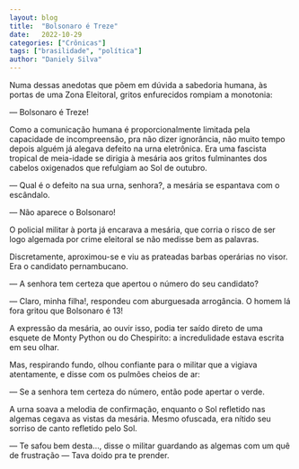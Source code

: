 ```yaml
---
layout: blog
title:  "Bolsonaro é Treze"
date:   2022-10-29
categories: ["Crônicas"]
tags: ["brasilidade", "política"]
author: "Daniely Silva"
---
```


Numa dessas anedotas que põem em dúvida a sabedoria humana, às portas de uma Zona Eleitoral, gritos enfurecidos rompiam a monotonia:

— Bolsonaro é Treze!

Como a comunicação humana é proporcionalmente limitada pela capacidade de incompreensão, pra não dizer ignorância, não muito tempo depois alguém já alegava defeito na urna eletrônica. Era uma fascista tropical de meia-idade se dirigia à mesária aos gritos fulminantes dos cabelos oxigenados que refulgiam ao Sol de outubro.

— Qual é o defeito na sua urna, senhora?, a mesária se espantava com o escândalo.

— Não aparece o Bolsonaro!

  O policial militar à porta já encarava a mesária, que corria o risco de ser logo algemada por crime eleitoral se não medisse bem as palavras.

  Discretamente, aproximou-se e viu as prateadas barbas operárias no visor. Era o candidato pernambucano.

  — A senhora tem certeza que apertou o número do seu candidato?

  — Claro, minha filha!, respondeu com aburguesada arrogância. O homem lá fora gritou que Bolsonaro é 13!

  A expressão da mesária, ao ouvir isso, podia ter saído direto de uma esquete de Monty Python ou do Chespirito: a incredulidade estava escrita em seu olhar.

  Mas, respirando fundo, olhou confiante para o militar que a vigiava atentamente, e disse com os pulmões cheios de ar:

  — Se a senhora tem certeza do número, então pode apertar o verde.

  A urna soava a melodia de confirmação, enquanto o Sol refletido nas algemas cegava as vistas da mesária. Mesmo ofuscada, era nítido seu sorriso de canto refletido pelo Sol.

  — Te safou bem desta…, disse o militar guardando as algemas com um quê de frustração — Tava doido pra te prender.
